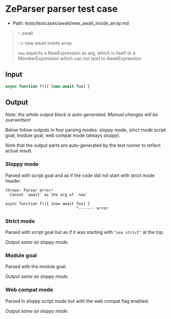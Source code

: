 # ZeParser parser test case

- Path: tests/testcases/await/new_await_inside_array.md

> :: await
>
> ::> new await inside array
>
> `new` expects a NewExpression as arg, which is itself or a MemberExpression which can not lead to AwaitExpression

## Input

`````js
async function f(){ [new await foo] }
`````

## Output

_Note: the whole output block is auto-generated. Manual changes will be overwritten!_

Below follow outputs in four parsing modes: sloppy mode, strict mode script goal, module goal, web compat mode (always sloppy).

Note that the output parts are auto-generated by the test runner to reflect actual result.

### Sloppy mode

Parsed with script goal and as if the code did not start with strict mode header.

`````
throws: Parser error!
  Cannot `await` as the arg of `new`

async function f(){ [new await foo] }
                               ^------- error
`````

### Strict mode

Parsed with script goal but as if it was starting with `"use strict"` at the top.

_Output same as sloppy mode._

### Module goal

Parsed with the module goal.

_Output same as sloppy mode._

### Web compat mode

Parsed in sloppy script mode but with the web compat flag enabled.

_Output same as sloppy mode._
